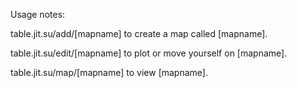 Usage notes:

table.jit.su/add/[mapname] to create a map called [mapname].

table.jit.su/edit/[mapname] to plot or move yourself on [mapname].

table.jit.su/map/[mapname] to view [mapname].
